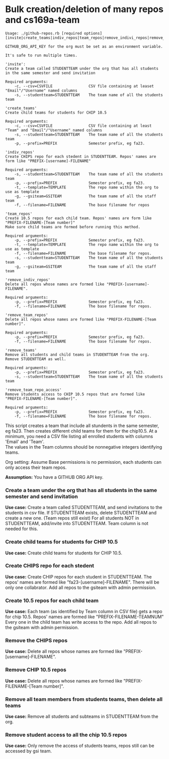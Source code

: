 # Bulk creation/deletion of many repos and cs169a-team

```
Usage: ./github-repos.rb [required options] [invite|create_teams|indiv_repos|team_repos|remove_indivi_repos|remove_team_repos|remove_teams|remove_team_repo_access]

GITHUB_ORG_API_KEY for the org must be set as an environment variable.

It's safe to run multiple times.

'invite':
Create a team called STUDENTTEAM under the org that has all students in the same semester and send invitation

Required arguments:
    -c, --csv=CSVFILE                CSV file containing at leaset "Email"/"Username" named columns
    -s, --studentteam=STUDENTTEAM    The team name of all the students team

'create_teams'
Create child teams for students for CHIP 10.5

Required arguments:
    -c, --csv=CSVFILE                CSV file containing at least "Team" and "Email"/"Username" named columns
    -s, --studentteam=STUDENTTEAM    The team name of all the students team
    -p, --prefix=PREFIX              Semester prefix, eg fa23.

'indiv_repos'
Create CHIPS repo for each stedent in STUDENTTEAM. Repos' names are form like "PREFIX-[username]-FILENAME"

Required arguments:
    -s, --studentteam=STUDENTTEAM    The team name of all the students team
    -p, --prefix=PREFIX              Semester prefix, eg fa23.
    -t, --template=TEMPLATE          The repo name within the org to use as template
    -g, --gsiteam=GSITEAM            The team name of all the staff team
    -f, --filename=FILENAME          The base filename for repos

'team_repos'
Create 10.5 repos for each child team. Repos' names are form like "PREFIX-FILENAME-[Team number]"
Make sure child teams are formed before running this method.

Required arguments:
    -p, --prefix=PREFIX              Semester prefix, eg fa23.
    -t, --template=TEMPLATE          The repo name within the org to use as template
    -f, --filename=FILENAME          The base filename for repos.
    -s, --studentteam=STUDENTTEAM    The team name of all the students team
    -g, --gsiteam=GSITEAM            The team name of all the staff team

'remove_indiv_repos'
Delete all repos whose names are formed like "PREFIX-[username]-FILENAME".

Required arguments:
    -p, --prefix=PREFIX              Semester prefix, eg fa23.
    -f, --filename=FILENAME          The base filename for repos.

'remove_team_repos'
Delete all repos whose names are formed like "PREFIX-FILENAME-[Team number]".

Required arguments:
    -p, --prefix=PREFIX              Semester prefix, eg fa23.
    -f, --filename=FILENAME          The base filename for repos.

'remove_teams'
Remove all students and child teams in STUDENTTEAM from the org.
Remove STUDENTTEAM as well.

Required arguments:
    -p, --prefix=PREFIX              Semester prefix, eg fa23.
    -s, --studentteam=STUDENTTEAM    The team name of all the students team

'remove_team_repo_access'
Remove students access to CHIP 10.5 repos that are formed like "PREFIX-FILENAME-[Team number]".

Required arguments:
    -p, --prefix=PREFIX              Semester prefix, eg fa23.
    -f, --filename=FILENAME          The base filename for repos.
```

This script creates a team that include all stundents in the same semester, eg fa23. 
Then creates different child teams for them for the chip10.5. At a minimum, 
you need a CSV file listing all enrolled students with columns 'Email' and 'Team'.  
The values in the Team columns should be nonnegative integers identifying teams.

Org setting: Assume Base permissions is no permission, each students can only access their team repos.

**Assumption:** You have a GITHUB ORG API key.

### Create a team under the org that has all students in the same semester and send invitation

**Use case:** Create a team called STUDENTTEAM, and send invitations 
to the students in csv file. If STUDENTTEAM exists, delete STUDENTTEAM and 
create a new one. (Team repos still exist)
For all students NOT in STUDENTTEAM, add/invite into STUDENTTEAM.
Team column is not needed for this.

### Create child teams for students for CHIP 10.5

**Use case:** Create child teams for students for CHIP 10.5. 

### Create CHIPS repo for each stedent

**Use case:** Create CHIP repos for each student in STUDENTTEAM.
The repos' names are formed like  "fa23-[username]-FILENAME". There will 
be only one collabrator. Add all repos to the gsiteam with admin permission.

### Create 10.5 repos for each child team 

**Use case:** Each team (as identified by Team column in CSV file)
gets a repo for chip 10.5.  Repos' names are formed like "PREFIX-FILENAME-TEAMNUM"
Every one in the child team has write access to the repo.
Add all repos to the gsiteam with admin permission.

### Remove the CHIPS repos

**Use case:** Delete all repos whose names are formed like "PREFIX-[username]-FILENAME".

### Remove CHIP 10.5 repos

**Use case:** Delete all repos whose names are formed like "PREFIX-FILENAME-[Team number]".

### Remove all team members from students teams, then delete all teams

**Use case:** Remove all students and subteams in STUDENTTEAM from the org.

### Remove student access to all the chip 10.5 repos 

**Use case:** Only remove the access of students teams, repos still can be accessed by
gsi team.

